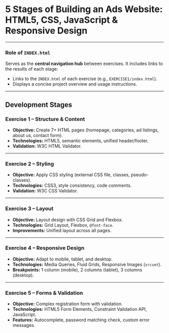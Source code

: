 # 5 Stages of Building an Ads Website: HTML5, CSS, JavaScript & Responsive Design

---
### Role of `INDEX.html`
Serves as the **central navigation hub** between exercises. It includes links to the results of each stage:  
- Links to the `INDEX.html` of each exercise (e.g., `EXERCISE1/index.html`).  
- Displays a concise project overview and usage instructions.  

---

## Development Stages

### Exercise 1 – Structure & Content
- **Objective:** Create 7+ HTML pages (homepage, categories, ad listings, about us, contact form).  
- **Technologies:** HTML5, semantic elements, unified header/footer.  
- **Validation:** W3C HTML Validator.

---

### Exercise 2 – Styling
- **Objective:** Apply CSS styling (external CSS file, classes, pseudo-classes).  
- **Technologies:** CSS3, style consistency, code comments.  
- **Validation:** W3C CSS Validator.

---

### Exercise 3 – Layout
- **Objective:** Layout design with CSS Grid and Flexbox.  
- **Technologies:** Grid Layout, Flexbox, `@font-face`.  
- **Improvements:** Unified layout across all pages.

---

### Exercise 4 – Responsive Design
- **Objective:** Adapt to mobile, tablet, and desktop.  
- **Technologies:** Media Queries, Fluid Grids, Responsive Images (`srcset`).  
- **Breakpoints:** 1 column (mobile), 2 columns (tablet), 3 columns (desktop).

---

### Exercise 5 – Forms & Validation
- **Objective:** Complex registration form with validation.  
- **Technologies:** HTML5 Form Elements, Constraint Validation API, JavaScript.  
- **Features:** Autocomplete, password matching check, custom error messages.

